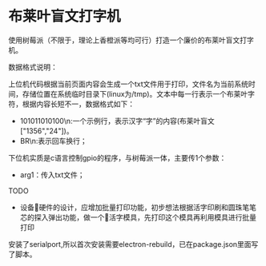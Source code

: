 # 布莱叶盲文打字机

使用树莓派（不限于，理论上香橙派等均可行）打造一个廉价的布莱叶盲文打字机。

数据格式说明：

上位机代码根据当前页面内容会生成一个txt文件用于打印，文件名为当前系统时间，存储位置在系统临时目录下(linux为/tmp)。文本中每一行表示一个布莱叶字符，根据内容长短不一，数据格式如下：

- 101011010100\n:一个示例行，表示汉字“字”的内容(布莱叶盲文["1356","24"])。
- BR\n:表示回车换行；

下位机实质是c语言控制gpio的程序，与树莓派一体，主要传1个参数：

- arg1：传入txt文件；

TODO

- 设备硬件的设计，应增加批量打印功能，初步想法根据活字印刷和圆珠笔笔芯的探入弹出功能，做一个活字模具，先打印这个模具再利用模具进行批量打印


安装了serialport,所以首次安装需要electron-rebuild，已在package.json里面写了脚本。
